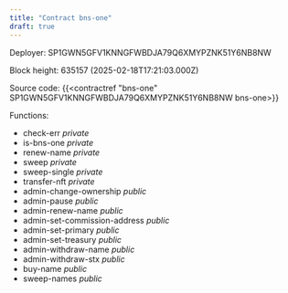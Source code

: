 ```yaml
---
title: "Contract bns-one"
draft: true
---
```

Deployer: SP1GWN5GFV1KNNGFWBDJA79Q6XMYPZNK51Y6NB8NW


 



Block height: 635157 (2025-02-18T17:21:03.000Z)

Source code: {{<contractref "bns-one" SP1GWN5GFV1KNNGFWBDJA79Q6XMYPZNK51Y6NB8NW bns-one>}}

Functions:

* check-err _private_
* is-bns-one _private_
* renew-name _private_
* sweep _private_
* sweep-single _private_
* transfer-nft _private_
* admin-change-ownership _public_
* admin-pause _public_
* admin-renew-name _public_
* admin-set-commission-address _public_
* admin-set-primary _public_
* admin-set-treasury _public_
* admin-withdraw-name _public_
* admin-withdraw-stx _public_
* buy-name _public_
* sweep-names _public_
